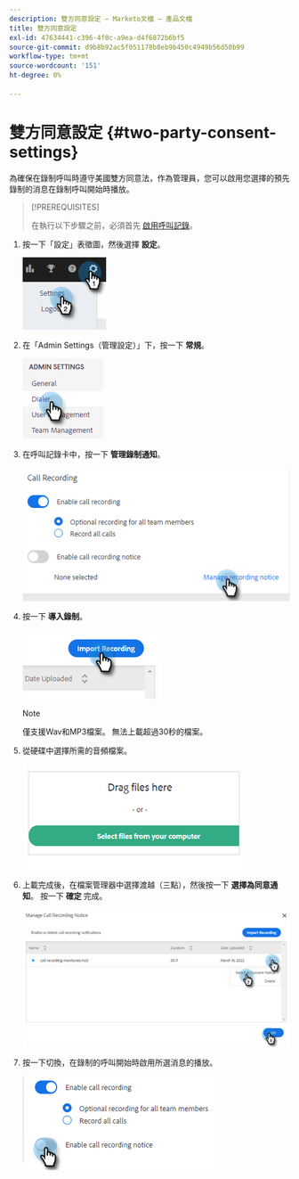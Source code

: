 ```yaml
---
description: 雙方同意設定 — Marketo文檔 — 產品文檔
title: 雙方同意設定
exl-id: 47634441-c396-4f0c-a9ea-d4f6872b6bf5
source-git-commit: d9b8b92ac5f051178b8eb9b450c4949b56d50b99
workflow-type: tm+mt
source-wordcount: '151'
ht-degree: 0%

---
```


# 雙方同意設定 {#two-party-consent-settings}

為確保在錄制呼叫時遵守美國雙方同意法，作為管理員，您可以啟用您選擇的預先錄制的消息在錄制呼叫開始時播放。

>[!PREREQUISITES]
>
>在執行以下步驟之前，必須首先 [啟用呼叫記錄](/help/marketo/product-docs/marketo-sales-insight/actions/phone/enable-call-recording.md)。

1. 按一下「設定」表徵圖，然後選擇 **設定**。

   ![](assets/two-party-consent-settings-1.png)

1. 在「Admin Settings（管理設定）」下，按一下 **常規**。

   ![](assets/two-party-consent-settings-2.png)

1. 在呼叫記錄卡中，按一下 **管理錄制通知**。

   ![](assets/two-party-consent-settings-3.png)

1. 按一下 **導入錄制**。

   ![](assets/two-party-consent-settings-4.png)

   >[!NOTE]
   >
   >僅支援Wav和MP3檔案。 無法上載超過30秒的檔案。

1. 從硬碟中選擇所需的音頻檔案。

   ![](assets/two-party-consent-settings-5.png)

1. 上載完成後，在檔案管理器中選擇渡越（三點），然後按一下 **選擇為同意通知**。 按一下 **確定** 完成。

   ![](assets/two-party-consent-settings-6.png)

1. 按一下切換，在錄制的呼叫開始時啟用所選消息的播放。

   ![](assets/two-party-consent-settings-7.png)
